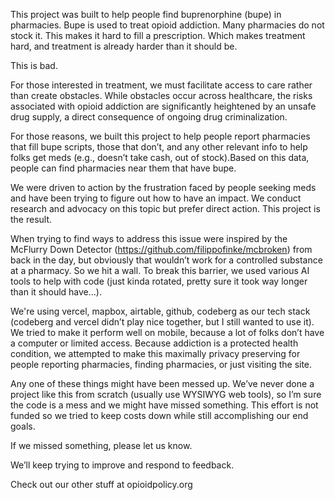 This project was built to help people find buprenorphine (bupe) in pharmacies. Bupe is used to treat opioid addiction. Many pharmacies do not stock it. This makes it hard to fill a prescription. Which makes treatment hard, and treatment is already harder than it should be. 

This is bad. 

For those interested in treatment, we must facilitate access to care rather than create obstacles. While obstacles occur across healthcare, the risks associated with opioid addiction are significantly heightened by an unsafe drug supply, a direct consequence of ongoing drug criminalization.

For those reasons, we built this project to help people report pharmacies that fill bupe scripts, those that don’t, and any other relevant info to help folks get meds (e.g., doesn’t take cash, out of stock).Based on this data, people can find pharmacies near them that have bupe.

We were driven to action by the frustration faced by people seeking meds and have been trying to figure out how to have an impact. We conduct research and advocacy on this topic but prefer direct action. This project is the result.

When trying to find ways to address this issue were inspired by the McFlurry Down Detector (https://github.com/filippofinke/mcbroken) from back in the day, but obviously that wouldn’t work for a controlled substance at a pharmacy. So we hit a wall. To break this barrier, we used various AI tools to help with code (just kinda rotated, pretty sure it took way longer than it should have…). 

We're using vercel, mapbox, airtable, github, codeberg as our tech stack (codeberg and vercel didn’t play nice together, but I still wanted to use it). We tried to make it perform well on mobile, because a lot of folks don’t have a computer or limited access. Because addiction is a protected health condition, we attempted to make this maximally privacy preserving for people reporting pharmacies, finding pharmacies, or just visiting the site.

Any one of these things might have been messed up. We’ve never done a project like this from scratch (usually use WYSIWYG web tools), so I’m sure the code is a mess and we might have missed something. This effort is not funded so we tried to keep costs down while still accomplishing our end goals. 

If we missed something, please let us know. 

We’ll keep trying to improve and respond to feedback.

Check out our other stuff at opioidpolicy.org